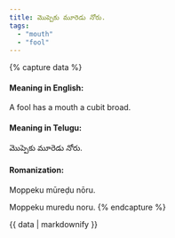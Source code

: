 ```yaml
---
title: మొప్పెకు మూరెడు నోరు.
tags:
  - "mouth"
  - "fool"
---
```


{% capture data %}
#### Meaning in English:
A fool has a mouth a cubit broad.

#### Meaning in Telugu:
మొప్పెకు మూరెడు నోరు.

#### Romanization:
Moppeku mūreḍu nōru.

Moppeku muredu noru.
{% endcapture %}

{{ data | markdownify }}

